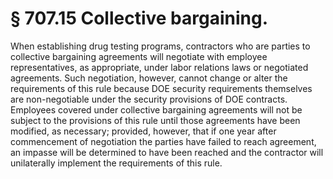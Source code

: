 # § 707.15   Collective bargaining.

When establishing drug testing programs, contractors who are parties to collective bargaining agreements will negotiate with employee representatives, as appropriate, under labor relations laws or negotiated agreements. Such negotiation, however, cannot change or alter the requirements of this rule because DOE security requirements themselves are non-negotiable under the security provisions of DOE contracts. Employees covered under collective bargaining agreements will not be subject to the provisions of this rule until those agreements have been modified, as necessary; provided, however, that if one year after commencement of negotiation the parties have failed to reach agreement, an impasse will be determined to have been reached and the contractor will unilaterally implement the requirements of this rule.




